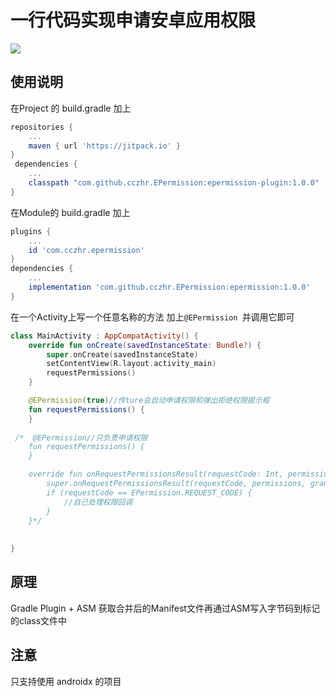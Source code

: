 # 一行代码实现申请安卓应用权限
[![](https://jitpack.io/v/cczhr/EPermission.svg)](https://jitpack.io/#cczhr/EPermission)

## 使用说明

在Project 的 build.gradle 加上

```groovy
repositories {
    ...
	maven { url 'https://jitpack.io' }
}
 dependencies {
    ...
	classpath "com.github.cczhr.EPermission:epermission-plugin:1.0.0"
}
```

在Module的 build.gradle 加上

```groovy
plugins {
    ...
    id 'com.cczhr.epermission'
}
dependencies {
    ...
	implementation 'com.github.cczhr.EPermission:epermission:1.0.0'
}
```



在一个Activity上写一个任意名称的方法 加上`@EPermission `并调用它即可

```kotlin
class MainActivity : AppCompatActivity() {
    override fun onCreate(savedInstanceState: Bundle?) {
        super.onCreate(savedInstanceState)
        setContentView(R.layout.activity_main)
        requestPermissions()
    }

    @EPermission(true)//传ture会自动申请权限和弹出拒绝权限提示框
    fun requestPermissions() {
    }
    
 /*  @EPermission//只负责申请权限
    fun requestPermissions() {
    }

    override fun onRequestPermissionsResult(requestCode: Int, permissions: Array<out String>, grantResults: IntArray) {
        super.onRequestPermissionsResult(requestCode, permissions, grantResults)
        if (requestCode == EPermission.REQUEST_CODE) {
            //自己处理权限回调
        }
    }*/
    
    
}
```

## 原理

 Gradle Plugin + ASM 获取合并后的Manifest文件再通过ASM写入字节码到标记的class文件中

## 注意

只支持使用 androidx 的项目